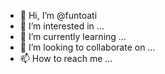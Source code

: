 - 👋 Hi, I’m @funtoati
- 👀 I’m interested in ...
- 🌱 I’m currently learning ...
- 💞️ I’m looking to collaborate on ...
- 📫 How to reach me ...

<!---
funtoati/funtoati is a ✨ special ✨ repository because its `README.md` (this file) appears on your GitHub profile.
You can click the Preview link to take a look at your changes.
--->
